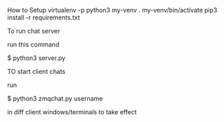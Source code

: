 How to Setup
virtualenv -p python3 my-venv
. my-venv/bin/activate
pip3 install -r requirements.txt


To run chat server 

run this command 

$ python3 server.py


TO start client chats 

run 

$ python3 zmqchat.py username

in diff client windows/terminals to take effect




